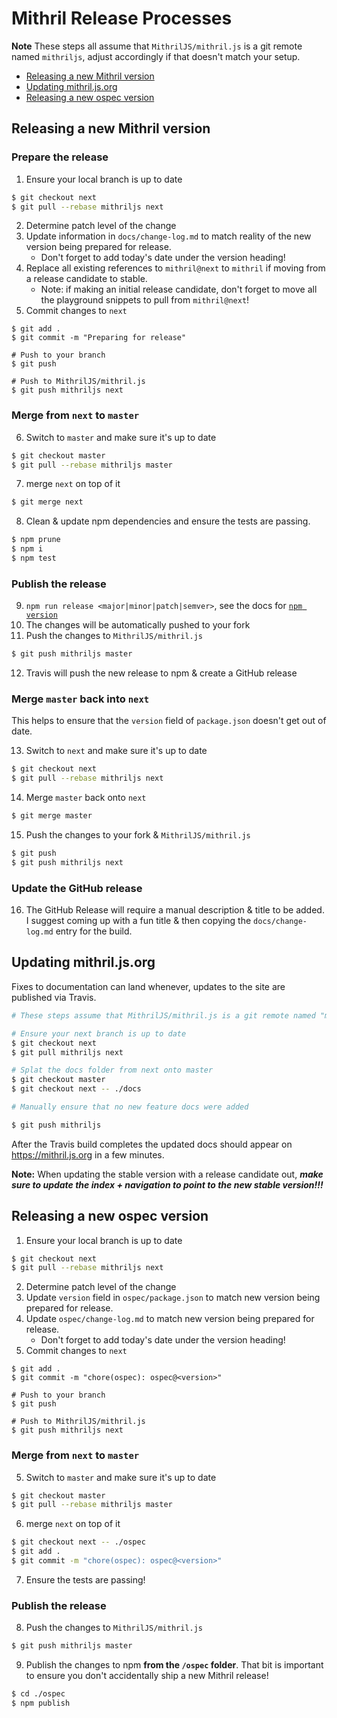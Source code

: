 # Mithril Release Processes

**Note** These steps all assume that `MithrilJS/mithril.js` is a git remote named `mithriljs`, adjust accordingly if that doesn't match your setup.

- [Releasing a new Mithril version](#releasing-a-new-mithril-version)
- [Updating mithril.js.org](#updating-mithriljsorg)
- [Releasing a new ospec version](#releasing-a-new-ospec-version)

## Releasing a new Mithril version

### Prepare the release

1. Ensure your local branch is up to date

```bash
$ git checkout next
$ git pull --rebase mithriljs next
```

2. Determine patch level of the change
3. Update information in `docs/change-log.md` to match reality of the new version being prepared for release.
	- Don't forget to add today's date under the version heading!
4. Replace all existing references to `mithril@next` to `mithril` if moving from a release candidate to stable.
    - Note: if making an initial release candidate, don't forget to move all the playground snippets to pull from `mithril@next`!
5. Commit changes to `next`

```
$ git add .
$ git commit -m "Preparing for release"

# Push to your branch
$ git push

# Push to MithrilJS/mithril.js
$ git push mithriljs next
```

### Merge from `next` to `master`

6. Switch to `master` and make sure it's up to date

```bash
$ git checkout master
$ git pull --rebase mithriljs master
```

7. merge `next` on top of it

```bash
$ git merge next
```

8. Clean & update npm dependencies and ensure the tests are passing.

```bash
$ npm prune
$ npm i
$ npm test
```

### Publish the release

9. `npm run release <major|minor|patch|semver>`, see the docs for [`npm version`](https://docs.npmjs.com/cli/version)
10. The changes will be automatically pushed to your fork
11. Push the changes to `MithrilJS/mithril.js`

```bash
$ git push mithriljs master
```

12. Travis will push the new release to npm & create a GitHub release

### Merge `master` back into `next`

This helps to ensure that the `version` field of `package.json` doesn't get out of date.

13. Switch to `next` and make sure it's up to date

```bash
$ git checkout next
$ git pull --rebase mithriljs next
```

14. Merge `master` back onto `next`

```bash
$ git merge master
```

15. Push the changes to your fork & `MithrilJS/mithril.js`

```bash
$ git push
$ git push mithriljs next
```

### Update the GitHub release

16. The GitHub Release will require a manual description & title to be added. I suggest coming up with a fun title & then copying the `docs/change-log.md` entry for the build.

## Updating mithril.js.org

Fixes to documentation can land whenever, updates to the site are published via Travis.

```bash
# These steps assume that MithrilJS/mithril.js is a git remote named "mithriljs"

# Ensure your next branch is up to date
$ git checkout next
$ git pull mithriljs next

# Splat the docs folder from next onto master
$ git checkout master
$ git checkout next -- ./docs

# Manually ensure that no new feature docs were added

$ git push mithriljs
```

After the Travis build completes the updated docs should appear on https://mithril.js.org in a few minutes.

**Note:** When updating the stable version with a release candidate out, ***make sure to update the index + navigation to point to the new stable version!!!***

## Releasing a new ospec version

1. Ensure your local branch is up to date

```bash
$ git checkout next
$ git pull --rebase mithriljs next
```

2. Determine patch level of the change
3. Update `version` field in `ospec/package.json` to match new version being prepared for release.
4. Update `ospec/change-log.md` to match new version being prepared for release.
	- Don't forget to add today's date under the version heading!
5. Commit changes to `next`

```
$ git add .
$ git commit -m "chore(ospec): ospec@<version>"

# Push to your branch
$ git push

# Push to MithrilJS/mithril.js
$ git push mithriljs next
```

### Merge from `next` to `master`

5. Switch to `master` and make sure it's up to date

```bash
$ git checkout master
$ git pull --rebase mithriljs master
```

6. merge `next` on top of it

```bash
$ git checkout next -- ./ospec
$ git add .
$ git commit -m "chore(ospec): ospec@<version>"
```

7. Ensure the tests are passing!

### Publish the release

8. Push the changes to `MithrilJS/mithril.js`

```bash
$ git push mithriljs master
```

9. Publish the changes to npm **from the `/ospec` folder**. That bit is important to ensure you don't accidentally ship a new Mithril release!

```bash
$ cd ./ospec
$ npm publish
```
